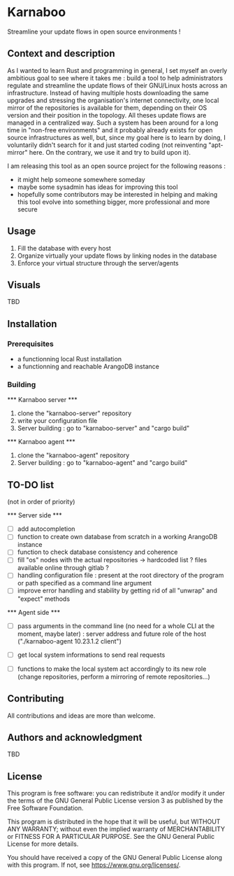 # Karnaboo

Streamline your update flows in open source environments !

## Context and description

As I wanted to learn Rust and programming in general, I set myself an overly ambitious goal to see where it takes me : build a tool to help administrators regulate and streamline the update flows of their GNU/Linux hosts across an infrastructure. Instead of having multiple hosts downloading the same upgrades and stressing the organisation's internet connectivity, one local mirror of the repositories is available for them, depending on their OS version and their position in the topology. All theses update flows are managed in a centralized way. Such a system has been around for a long time in "non-free environments" and it probably already exists for open source infrastructures as well, but, since my goal here is to learn by doing, I voluntarily didn't search for it and just started coding (not reinventing "apt-mirror" here. On the contrary, we use it and try to build upon it).

I am releasing this tool as an open source project for the following reasons :
- it might help someone somewhere someday
- maybe some sysadmin has ideas for improving this tool
- hopefully some contributors may be interested in helping and making this tool evolve into something bigger, more professional and more secure

## Usage

1. Fill the database with every host
2. Organize virtually your update flows by linking nodes in the database
3. Enforce your virtual structure through the server/agents

## Visuals
TBD

## Installation
### Prerequisites
- a functionning local Rust installation
- a functionning and reachable ArangoDB instance

### Building
*** Karnaboo server ***
1. clone the "karnaboo-server" repository
2. write your configuration file
3. Server building : go to "karnaboo-server" and "cargo build"

*** Karnaboo agent ***
1. clone the "karnaboo-agent" repository
3. Server building : go to "karnaboo-agent" and "cargo build"


## TO-DO list
(not in order of priority)

*** Server side ***
- [ ] add autocompletion
- [ ] function to create own database from scratch in a working ArangoDB instance
- [ ] function to check database consistency and coherence
- [ ] fill "os" nodes with the actual repositories -> hardcoded list ? files available online through gitlab ?
- [ ] handling configuration file : present at the root directory of the program or path specified as a command line argument
- [ ] improve error handling and stability by getting rid of all "unwrap" and "expect" methods

*** Agent side ***
- [ ] pass arguments in the command line (no need for a whole CLI at the moment, maybe later) : server address and future role of the host ("./karnaboo-agent 10.23.1.2 client")
- [ ] get local system informations to send real requests
- [ ] functions to make the local system act accordingly to its new role (change repositories, perform a mirroring of remote repositories...)


## Contributing
All contributions and ideas are more than welcome.

## Authors and acknowledgment
TBD

## License
This program is free software: you can redistribute it and/or modify it under the terms of the GNU General Public License version 3 as published by the Free Software Foundation.

This program is distributed in the hope that it will be useful, but WITHOUT ANY WARRANTY; without even the implied warranty of MERCHANTABILITY or FITNESS FOR A PARTICULAR PURPOSE. See the GNU General Public License for more details.

You should have received a copy of the GNU General Public License along with this program. If not, see <https://www.gnu.org/licenses/>.
